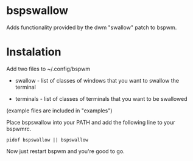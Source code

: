 # bspswallow
Adds functionality provided by the dwm "swallow" patch to bspwm.

# Instalation
Add two files to ~/.config/bspwm

* swallow - list of classes of windows that you want to swallow the terminal

* terminals - list of classes of terminals that you want to be swallowed

(example files are included in "examples")

Place bspswallow into your PATH and add the following line to your bspwmrc.

```
pidof bspswallow || bspswallow
```

Now just restart bspwm and you're good to go.

